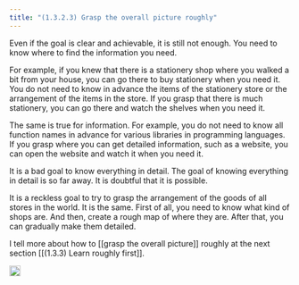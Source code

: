 ```yaml
---
title: "(1.3.2.3) Grasp the overall picture roughly"
---
```


Even if the goal is clear and achievable, it is still not enough. You need to know where to find the information you need.

For example, if you knew that there is a stationery shop where you walked a bit from your house, you can go there to buy stationery when you need it. You do not need to know in advance the items of the stationery store or the arrangement of the items in the store. If you grasp that there is much stationery, you can go there and watch the shelves when you need it.

The same is true for information. For example, you do not need to know all function names in advance for various libraries in programming languages. If you grasp where you can get detailed information, such as a website, you can open the website and watch it when you need it.

It is a bad goal to know everything in detail. The goal of knowing everything in detail is so far away. It is doubtful that it is possible.

It is a reckless goal to try to grasp the arrangement of the goods of all stores in the world. It is the same. First of all, you need to know what kind of shops are. And then, create a rough map of where they are. After that, you can gradually make them detailed.

I tell more about how to [[grasp the overall picture]] roughly at the next section [[(1.3.3) Learn roughly first]].

<img src='https://scrapbox.io/api/pages/nishio-en/en/icon' alt='en.icon' height="19.5"/>